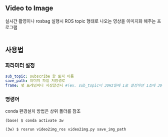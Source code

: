 ## Video to Image

실시간 촬영이나 rosbag 실행시 ROS topic 형태로 나오는 영상을 이미지화 해주는 프로그램  </br></br>

## 사용법
### 파라미터 설정
```yaml
sub_topic: subscribe 할 토픽 이름
save_path: 이미지 파일 저장경로
frame: 몇 프레임마다 저장할건지 #(ex. sub_topic이 30Hz일때 1로 설정하면 1초에 30장 저장됨. 2로설정하면 15장 저장됨)
```
### 명령어
conda 환경설치 방법은 상위 폴더를 참조
```
(base) $ conda activate 3w

(3w) $ rosrun video2img_ros video2img.py save_img_path
```